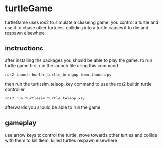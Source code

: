 # turtleGame

turtleGame uses ros2 to simulate a chaseing game. you control a turtle and use it to chase other turtules.
 colliding into a turtle causes it to die and respawn elsewhere

 ## instructions
 after installing the packages you should be able to play the game. 
 to run turtle game first run the launch file using this command
 ```
 ros2 launch hunter_turtle_bringup demo.launch.py 
 ```

 then run the turtlesim_teleop_key command to use the ros2 builtin turtle controller
 ```
 ros2 run turtlesim turtle_teleop_key
 ```

 afterwards you should be able to run the game

 ## gameplay

 use arrow keys to control the turtle. move towards other turtles and collide with them to kill them. killed turtles respawn elsewhere
